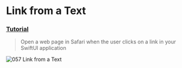  # Link from a Text
 ### [Tutorial](https://designcode.io/swiftui-handbook-link-from-a-text)
> Open a web page in Safari when the user clicks on a link in your SwiftUI application

![057  Link from a Text](https://github.com/mrgsdev/DesignCode/assets/157994617/28dc5e56-af6a-4af7-ae14-49ef9b9f234e)

 